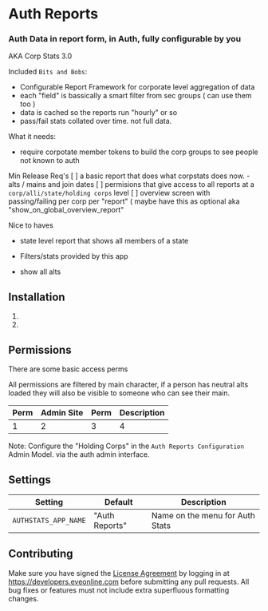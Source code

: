 # Auth Reports

### Auth Data in report form, in Auth, fully configurable by you

AKA Corp Stats 3.0

Included `Bits and Bobs`:

- Configurable Report Framework for corporate level aggregation of data
- each "field" is bassically a smart filter from sec groups ( can use them too )
- data is cached so the reports run "hourly" or so
- pass/fail stats collated over time. not full data.

What it needs:

- require corpotate member tokens to build the corp groups to see people not known to auth

Min Release Req's
[ ] a basic report that does what corpstats does now. - alts / mains and join dates
[ ] permisions that give access to all reports at a `corp/alli/state/holding corps` level
[ ] overview screen with passing/failing per corp per "report" ( maybe have this as optional aka "show_on_global_overview_report"

Nice to haves

- state level report that shows all members of a state

- Filters/stats provided by this app
- show all alts

## Installation

1.
2.

## Permissions

There are some basic access perms

All permissions are filtered by main character, if a person has neutral alts loaded they will also be visible to someone who can see their main.

| Perm | Admin Site | Perm | Description |
| ---- | ---------- | ---- | ----------- |
| 1    | 2          | 3    | 4           |

Note: Configure the "Holding Corps" in the `Auth Reports Configuration` Admin Model. via the auth admin interface.

## Settings

| Setting              | Default        | Description                     |
| -------------------- | -------------- | ------------------------------- |
| `AUTHSTATS_APP_NAME` | "Auth Reports" | Name on the menu for Auth Stats |

## Contributing

Make sure you have signed the [License Agreement](https://developers.eveonline.com/resource/license-agreement) by logging in at https://developers.eveonline.com before submitting any pull requests. All bug fixes or features must not include extra superfluous formatting changes.
